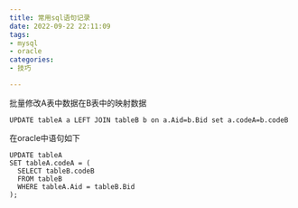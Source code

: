 ```yaml
---
title: 常用sql语句记录
date: 2022-09-22 22:11:09
tags:
- mysql
- oracle
categories:
- 技巧

---
```




批量修改A表中数据在B表中的映射数据

```
UPDATE tableA a LEFT JOIN tableB b on a.Aid=b.Bid set a.codeA=b.codeB
```

在oracle中语句如下
```
UPDATE tableA
SET tableA.codeA = (
  SELECT tableB.codeB
  FROM tableB
  WHERE tableA.Aid = tableB.Bid
);
```


